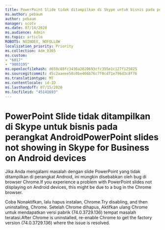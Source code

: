 ```yaml
---
title: PowerPoint Slide tidak ditampilkan di Skype untuk bisnis pada perangkat Android
ms.author: pebaum
author: pebaum
manager: scotv
ms.date: 07/14/2020
ms.audience: Admin
ms.topic: article
ROBOTS: NOINDEX, NOFOLLOW
localization_priority: Priority
ms.collection: Adm_O365
ms.custom:
- "6017"
- "9003195"
ms.openlocfilehash: d659c88fc3436a2020693cfc355e1c127f125825
ms.sourcegitcommit: 45c2aaeee58c0be466b76c7f0cd71e796d3c8f76
ms.translationtype: MT
ms.contentlocale: id-ID
ms.lasthandoff: 07/15/2020
ms.locfileid: "45141693"
---
```

# <a name="powerpoint-slides-not-showing-in-skype-for-business-on-android-devices"></a><span data-ttu-id="24745-102">PowerPoint Slide tidak ditampilkan di Skype untuk bisnis pada perangkat Android</span><span class="sxs-lookup"><span data-stu-id="24745-102">PowerPoint slides not showing in Skype for Business on Android devices</span></span>

<span data-ttu-id="24745-103">Jika Anda mengalami masalah dengan slide PowerPoint yang tidak ditampilkan di perangkat Android, ini mungkin disebabkan oleh bug di browser Chrome.</span><span class="sxs-lookup"><span data-stu-id="24745-103">If you experience a problem with PowerPoint slides not displaying on Android devices, this might be due to a bug in the Chrome browser.</span></span>

<span data-ttu-id="24745-104">Coba Nonaktifkan, lalu hapus instalan, Chrome.</span><span class="sxs-lookup"><span data-stu-id="24745-104">Try disabling, and then uninstalling, Chrome.</span></span> <span data-ttu-id="24745-105">Setelah Chrome dihapus, Aktifkan ulang Chrome untuk mendapatkan versi pabrik (74.0.3729.136) tempat masalah teratasi.</span><span class="sxs-lookup"><span data-stu-id="24745-105">After Chrome is uninstalled, re-enable Chrome to get the factory version (74.0.3729.136) where the issue is resolved.</span></span>
